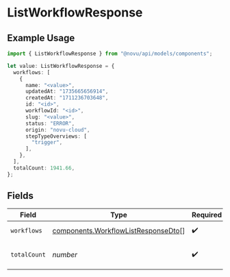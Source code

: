 # ListWorkflowResponse

## Example Usage

```typescript
import { ListWorkflowResponse } from "@novu/api/models/components";

let value: ListWorkflowResponse = {
  workflows: [
    {
      name: "<value>",
      updatedAt: "1735665656914",
      createdAt: "1711236703648",
      id: "<id>",
      workflowId: "<id>",
      slug: "<value>",
      status: "ERROR",
      origin: "novu-cloud",
      stepTypeOverviews: [
        "trigger",
      ],
    },
  ],
  totalCount: 1941.66,
};
```

## Fields

| Field                                                                                      | Type                                                                                       | Required                                                                                   | Description                                                                                |
| ------------------------------------------------------------------------------------------ | ------------------------------------------------------------------------------------------ | ------------------------------------------------------------------------------------------ | ------------------------------------------------------------------------------------------ |
| `workflows`                                                                                | [components.WorkflowListResponseDto](../../models/components/workflowlistresponsedto.md)[] | :heavy_check_mark:                                                                         | List of workflows                                                                          |
| `totalCount`                                                                               | *number*                                                                                   | :heavy_check_mark:                                                                         | Total number of workflows                                                                  |